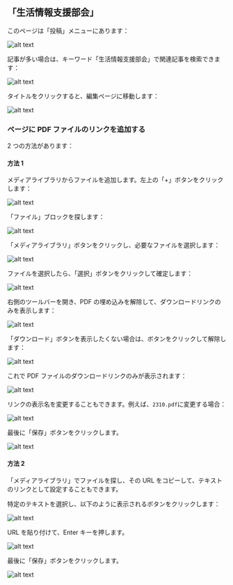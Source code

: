 ## 「生活情報支援部会」

このページは「投稿」メニューにあります：

![alt text](../../../images/image-74.png)

記事が多い場合は、キーワード「生活情報支援部会」で関連記事を検索できます：

![alt text](../../../images2/img2-1/image-17.png)

タイトルをクリックすると、編集ページに移動します：

![alt text](../../../images2/img2-1/image-18.png)

### ページに PDF ファイルのリンクを追加する

2 つの方法があります：

#### 方法 1

メディアライブラリからファイルを追加します。左上の「+」ボタンをクリックします：

![alt text](../../../images2/img2-1/image-19.png)

「ファイル」ブロックを探します：

![alt text](../../../images2/img2-1/image-20.png)

「メディアライブラリ」ボタンをクリックし、必要なファイルを選択します：

![alt text](../../../images2/img2-1/image-21.png)

ファイルを選択したら、「選択」ボタンをクリックして確定します：

![alt text](../../../images2/img2-1/image-22.png)

右側のツールバーを開き、PDF の埋め込みを解除して、ダウンロードリンクのみを表示します：

![alt text](../../../images2/img2-1/image-23.png)

「ダウンロード」ボタンを表示したくない場合は、ボタンをクリックして解除します：

![alt text](../../../images2/img2-1/image-24.png)

これで PDF ファイルのダウンロードリンクのみが表示されます：

![alt text](../../../images2/img2-1/image-25.png)

リンクの表示名を変更することもできます。例えば、`2310.pdf`に変更する場合：

![alt text](../../../images2/img2-1/image-26.png)

最後に「保存」ボタンをクリックします。

![alt text](../../../images2/img2-1/image-27.png)

#### 方法 2

「メディアライブラリ」でファイルを探し、その URL をコピーして、テキストのリンクとして設定することもできます。

特定のテキストを選択し、以下のように表示されるボタンをクリックします：

![alt text](../../../images2/img2-1/image-28.png)

URL を貼り付けて、Enter キーを押します。

![alt text](../../../images2/img2-1/image-29.png)

最後に「保存」ボタンをクリックします。

![alt text](../../../images2/img2-1/image-27.png)
